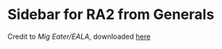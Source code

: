 # Sidebar for RA2 from Generals

Credit to *Mig Eater/EALA*, downloaded [here](http://www.migeater.net/index.php?page=shp)